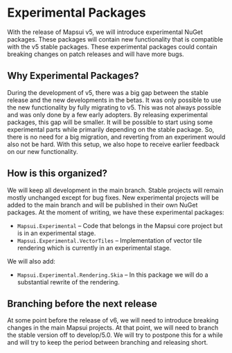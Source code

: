 # Experimental Packages

With the release of Mapsui v5, we will introduce experimental NuGet packages. These packages will contain new functionality that is compatible with the v5 stable packages. These experimental packages could contain breaking changes on patch releases and will have more bugs.

## Why Experimental Packages?

During the development of v5, there was a big gap between the stable release and the new developments in the betas. It was only possible to use the new functionality by fully migrating to v5. This was not always possible and was only done by a few early adopters. By releasing experimental packages, this gap will be smaller. It will be possible to start using some experimental parts while primarily depending on the stable package. So, there is no need for a big migration, and reverting from an experiment would also not be hard. With this setup, we also hope to receive earlier feedback on our new functionality.

## How is this organized?

We will keep all development in the main branch. Stable projects will remain mostly unchanged except for bug fixes. New experimental projects will be added to the main branch and will be published in their own NuGet packages. At the moment of writing, we have these experimental packages:

- `Mapsui.Experimental` – Code that belongs in the Mapsui core project but is in an experimental stage.
- `Mapsui.Experimental.VectorTiles` – Implementation of vector tile rendering which is currently in an experimental stage.

We will also add:

- `Mapsui.Experimental.Rendering.Skia` – In this package we will do a substantial rewrite of the rendering.

## Branching before the next release

At some point before the release of v6, we will need to introduce breaking changes in the main Mapsui projects. At that point, we will need to branch the stable version off to develop/5.0. We will try to postpone this for a while and will try to keep the period between branching and releasing short.
